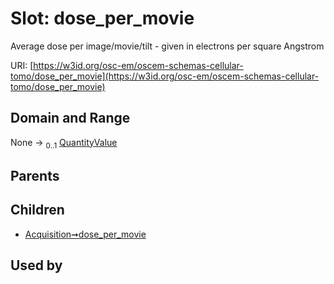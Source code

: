 
# Slot: dose_per_movie

Average dose per image/movie/tilt - given in electrons per square Angstrom

URI: [https://w3id.org/osc-em/oscem-schemas-cellular-tomo/dose_per_movie](https://w3id.org/osc-em/oscem-schemas-cellular-tomo/dose_per_movie)


## Domain and Range

None &#8594;  <sub>0..1</sub> [QuantityValue](QuantityValue.md)

## Parents


## Children

 *  [Acquisition➞dose_per_movie](Acquisition_dose_per_movie.md)

## Used by

